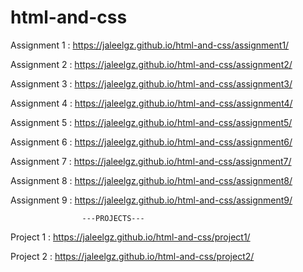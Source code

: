 # html-and-css

Assignment 1 : https://jaleelgz.github.io/html-and-css/assignment1/


Assignment 2 : https://jaleelgz.github.io/html-and-css/assignment2/


Assignment 3 : https://jaleelgz.github.io/html-and-css/assignment3/


Assignment 4 : https://jaleelgz.github.io/html-and-css/assignment4/


Assignment 5 : https://jaleelgz.github.io/html-and-css/assignment5/


Assignment 6 : https://jaleelgz.github.io/html-and-css/assignment6/


Assignment 7 : https://jaleelgz.github.io/html-and-css/assignment7/


Assignment 8 : https://jaleelgz.github.io/html-and-css/assignment8/


Assignment 9 : https://jaleelgz.github.io/html-and-css/assignment9/


                    ---PROJECTS---

Project 1 : https://jaleelgz.github.io/html-and-css/project1/


Project 2 : https://jaleelgz.github.io/html-and-css/project2/
